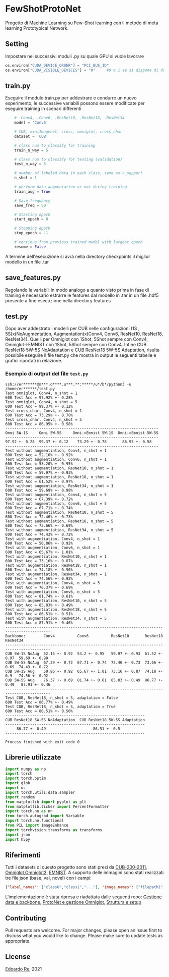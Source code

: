 # FewShotProtoNet
Progetto di Machine Learning su Few-Shot learning con il metodo di meta learning Prototypical Network.

## Setting
Impostare nei successivi moduli .py su quale GPU si vuole lavorare
```python
os.environ["CUDA_DEVICE_ORDER"] = "PCI_BUS_ID"
os.environ["CUDA_VISIBLE_DEVICES"] = "0"     #0 o 1 se si dispone di due GPU
```

## train.py
Eseguire il modulo train.py per addestrare e condurre un nuovo esperimento, le successive variabili possono essere modificate per eseguire training in scenari differenti
```python
    # .Conv4, .Conv6, .ResNet10, .ResNet18, .ResNet34
    model = 'Conv6'

    # CUB, miniImagenet, cross, omniglot, cross_char
    dataset = 'CUB'

    # class num to classify for training
    train_n_way = 5

    # class num to classify for testing (validation)
    test_n_way = 5

    # number of labeled data in each class, same as n_support
    n_shot = 1

    # perform data augmentation or not during training
    train_aug = True

    # Save frequency
    save_freq = 50

    # Starting epoch
    start_epoch = 0

    # Stopping epoch
    stop_epoch = -1

    # continue from previous trained model with largest epoch
    resume = False
```
A termine dell'esecuzione si avrà nella directory checkpoints il miglior modello in un file .tar

## save_features.py
Regolando le variabili in modo analogo a quanto visto prima in fase di training è necessario estrarre le features dal modello in .tar in un file .hdf5 presente a fine esecuzione nella directory features

## test.py
Dopo aver addestrato i modelli per CUB nelle configurazioni (1S , 5S)x(NoAugmentation, Augmentation)x(Conv4, Conv6, ResNet10, ResNet18, ResNet34).
Quelli per Omniglot con 1Shot, 5Shot sempre con Conv4, Omniglot->EMNIST con 1Shot, 5Shot sempre con Conv4.
Infine CUB ResNet18 5W-5S NoAdaptation e CUB ResNet18 5W-5S Adaptation, risulta possibile eseguire il file test.py che mostra in output le seguenti tabelle e grafici riportati in relazione.


### Esempio di output del file ```test.py```
```
ssh://er******@m***.d****.u***.**:*****/u*/b*/python3 -u /home/er******/test.py
Test omniglot, Conv4, n_shot = 1
600 Test Acc = 97.92% +- 0.28%
Test omniglot, Conv4, n_shot = 5
600 Test Acc = 99.37% +- 0.12%
Test cross_char, Conv4, n_shot = 1
600 Test Acc = 73.29% +- 0.78%
Test cross_char, Conv4, n_shot = 5
600 Test Acc = 86.95% +- 0.58%
--------------------------------------------------------------------
Omni 5W-1S     Omni 5W-5S     Omni->Emnist 5W-1S  Omni->Emnist 5W-5S
--------------------------------------------------------------------
97.92 +- 0.28  99.37 +- 0.12    73.29 +- 0.78       86.95 +- 0.58
--------------------------------------------------------------------
Test without augmentiation, Conv4, n_shot = 1
600 Test Acc = 52.16% +- 0.92%
Test without augmentiation, Conv6, n_shot = 1
600 Test Acc = 53.20% +- 0.95%
Test without augmentiation, ResNet10, n_shot = 1
600 Test Acc = 59.97% +- 0.93%
Test without augmentiation, ResNet18, n_shot = 1
600 Test Acc = 61.52% +- 0.97%
Test without augmentiation, ResNet34, n_shot = 1
600 Test Acc = 59.69% +- 0.98%
Test without augmentiation, Conv4, n_shot = 5
600 Test Acc = 67.39% +- 0.72%
Test without augmentiation, Conv6, n_shot = 5
600 Test Acc = 67.71% +- 0.74%
Test without augmentiation, ResNet10, n_shot = 5
600 Test Acc = 72.46% +- 0.73%
Test without augmentiation, ResNet18, n_shot = 5
600 Test Acc = 73.66% +- 0.69%
Test without augmentiation, ResNet34, n_shot = 5
600 Test Acc = 74.43% +- 0.72%
Test with augmentiation, Conv4, n_shot = 1
600 Test Acc = 50.86% +- 0.92%
Test with augmentiation, Conv6, n_shot = 1
600 Test Acc = 65.67% +- 1.01%
Test with augmentiation, ResNet10, n_shot = 1
600 Test Acc = 73.16% +- 0.87%
Test with augmentiation, ResNet18, n_shot = 1
600 Test Acc = 74.18% +- 0.90%
Test with augmentiation, ResNet34, n_shot = 1
600 Test Acc = 74.56% +- 0.92%
Test with augmentiation, Conv4, n_shot = 5
600 Test Acc = 76.37% +- 0.69%
Test with augmentiation, Conv6, n_shot = 5
600 Test Acc = 81.74% +- 0.61%
Test with augmentiation, ResNet10, n_shot = 5
600 Test Acc = 85.83% +- 0.49%
Test with augmentiation, ResNet18, n_shot = 5
600 Test Acc = 86.51% +- 0.51%
Test with augmentiation, ResNet34, n_shot = 5
600 Test Acc = 87.91% +- 0.46%
------------------------------------------------------------------------------------------
Backbone:        Conv4          Conv6          ResNet10       ResNet18       ResNet34     
------------------------------------------------------------------------------------------
CUB 5W-1S NoAug  52.16 +- 0.92  53.2 +- 0.95   59.97 +- 0.93  61.52 +- 0.97  59.69 +- 0.98
CUB 5W-5S NoAug  67.39 +- 0.72  67.71 +- 0.74  72.46 +- 0.73  73.66 +- 0.69  74.43 +- 0.72
CUB 5W-1S Aug    50.86 +- 0.92  65.67 +- 1.01  73.16 +- 0.87  74.18 +- 0.9   74.56 +- 0.92
CUB 5W-5S Aug    76.37 +- 0.69  81.74 +- 0.61  85.83 +- 0.49  86.77 +- 0.49   87.91 +- 0.46
------------------------------------------------------------------------------------------
Test CUB, ResNet18, n_shot = 5, adaptation = False
600 Test Acc = 86.77% +- 0.49%
Test CUB, ResNet18, n_shot = 5, adaptation = True
600 Test Acc = 86.51% +- 0.50%
--------------------------------------------------------------
CUB ResNet18 5W-5S NoAdaptation  CUB ResNet18 5W-5S Adaptation
--------------------------------------------------------------
     86.77 +- 0.49                     86.51 +- 0.5 
--------------------------------------------------------------

Process finished with exit code 0

```

## Librerie utilizzate
```python
import numpy as np
import torch
import torch.optim
import glob
import os
import torch.utils.data.sampler
import random
from matplotlib import pyplot as plt
from matplotlib.ticker import PercentFormatter
import torch.nn as nn
from torch.autograd import Variable
import torch.nn.functional
from PIL import ImageEnhance
import torchvision.transforms as transforms
import json
import h5py
```

## Riferimenti
Tutti i datasets di questo progetto sono stati presi da [CUB-200-2011](http://www.vision.caltech.edu/visipedia-data/CUB-200-2011/CUB_200_2011.tgz), [Omniglot](https://github.com/brendenlake/omniglot/blob/master/python/images_background.zip?raw=true),[Omniglot2](https://github.com/brendenlake/omniglot/blob/master/python/images_evaluation.zip?raw=true), [EMNIST](https://github.com/NanqingD/DAOSL/raw/master/data/emnist.zip). A supporto delle immagini sono stati realizzati tre file json (base, val, novel) con i campi:
```json
{"label_names": ["class0","class1","..."], "image_names": ["filepath1","filepath2","..."],"image_labels":["l1","l2","l3","..."]}  
```
L'implementazione è stata ripresa e riadattata dalle seguenti repo: [Gestione data e backbone](https://github.com/facebookresearch/low-shot-shrink-hallucinate), [ProtoNet e gestione Omniglot](https://github.com/jakesnell/prototypical-networks), [Struttura e setup](https://github.com/wyharveychen/CloserLookFewShot)

## Contributing
Pull requests are welcome. For major changes, please open an issue first to discuss what you would like to change.
Please make sure to update tests as appropriate.


## License
[Edoardo Re](https://github.com/edoardore), 2021
